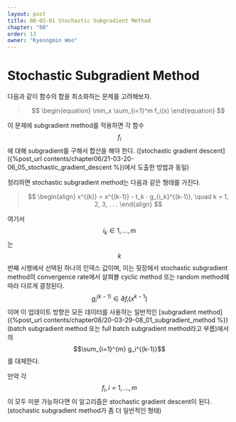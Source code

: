 ```yaml
---
layout: post
title: 08-02-01 Stochastic Subgradient Method
chapter: "08"
order: 13
owner: "Kyeongmin Woo"
---
```


# Stochastic Subgradient Method

다음과 같이 함수의 합을 최소화하는 문제를 고려해보자.

>$$
\begin{equation}
\min_x \sum_{i=1}^m f_i(x)
\end{equation}
$$

이 문제에 subgradient method를 적용하면 각 함수 $$f_i$$에 대해 subgradient를 구해서 합산을 해야 한다. ([stochastic gradient descent]({%post_url contents/chapter06/21-03-20-06_05_stochastic_gradient_descent %})에서 도출한 방법과 동일)

정리하면 stochastic subgradient method는 다음과 같은 형태를 가진다. 

>$$
\begin{align}
x^{(k)} = x^{(k-1)} - t_k ⋅ g_{i_k}^{(k-1)}, \quad k = 1, 2, 3, . . . 
\end{align}
$$

여기서 $$i_k \in {1,...,m}$$는 $$k$$번째 시행에서 선택된 하나의 인덱스 값이며, 이는 뒷장에서 stochastic subgradient method의 convergence rate에서 살펴볼  cyclic method 또는 random method에 따라 다르게 결정된다. $$g_{i}^{(k-1)} \in \partial f_{i}(x^{k-1}) $$이며 이 업데이트 방향은 모든 데이터를 사용하는 일반적인 [subgradient method]({%post_url contents/chapter08/20-03-29-08_01_subgradient_method %}) (batch subgradient method 또는 full batch subgradient method라고 부름)에서의 $$\sum_{i=1}^{m} g_i^{(k-1)}$$를 대체한다.

만약 각 $$f_i, i = 1,...,m$$이 모두 미분 가능하다면 이 알고리즘은 stochastic gradient descent이 된다. (stochastic subgradient method가 좀 더 일반적인 형태)